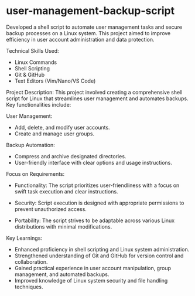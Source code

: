 # user-management-backup-script
Developed a shell script to automate user management tasks and secure backup processes on a Linux system. This project aimed to improve efficiency in user account administration and data protection.

Technical Skills Used:

- Linux Commands
- Shell Scripting
- Git & GitHub
- Text Editors (Vim/Nano/VS Code)

Project Description: This project involved creating a comprehensive shell script for Linux that streamlines user management and automates backups. Key functionalities include:

User Management:
- Add, delete, and modify user accounts.
- Create and manage user groups.

Backup Automation:
- Compress and archive designated directories.
- User-friendly interface with clear options and usage instructions.

Focus on Requirements:

- Functionality: The script prioritizes user-friendliness with a focus on swift task execution and clear instructions.

- Security: Script execution is designed with appropriate permissions to prevent unauthorized access.

- Portability: The script strives to be adaptable across various Linux distributions with minimal modifications.

Key Learnings:

- Enhanced proficiency in shell scripting and Linux system administration.
- Strengthened understanding of Git and GitHub for version control and collaboration.
- Gained practical experience in user account manipulation, group management, and automated backups.
- Improved knowledge of Linux system security and file handling techniques.

